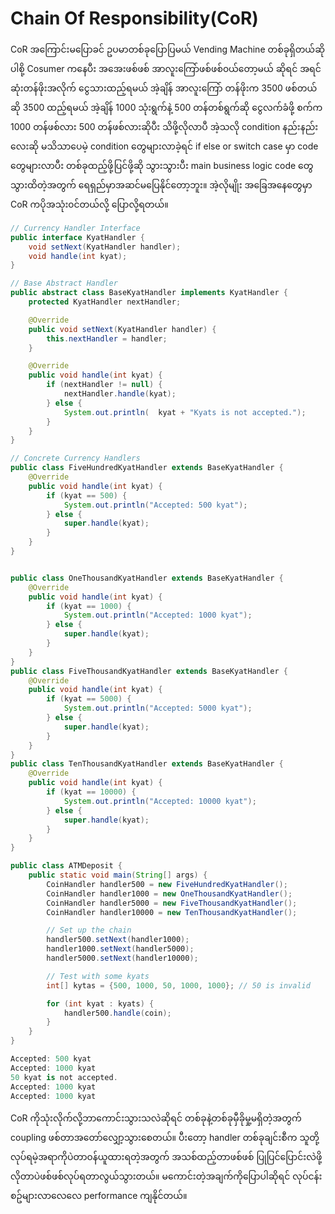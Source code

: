 # Chain Of Responsibility(CoR)

CoR အကြောင်းမပြောခင် ဥပမာတစ်ခုပြောပြမယ် Vending Machine တစ်ခုရှိတယ်ဆိုပါစို့ Cosumer ကနေပီး အအေးဖစ်ဖစ် အာလူးကြော်ဖစ်ဖစ်၀ယ်တော့မယ် ဆိုရင် အရင်ဆုံးတန်ဖိုးအလိုက် ငွေသားထည့်ရမယ် အဲ့ချိန် အာလူးကြော် တန်ဖိုးက
3500 ဖစ်တယ်ဆို 3500 ထည့်ရမယ် အဲ့ချိန် 1000 သုံးရွက်နဲ့ 500 တန်တစ်ရွက်ဆို ငွေလက်ခံဖို့ စက်က 1000 တန်ဖစ်လား 500 တန်ဖစ်လားဆိုပီး သိဖို့လိုလာပီ အဲ့သလို condition နည်းနည်းလေးဆို မသိသာပေမဲ့ condition တွေများလာခဲ့ရင် if else or switch case မှာ code တွေများလာပီး တစ်ခုထည့်ဖို့ပြင်ဖို့ဆို သွားသွားပီး main business logic code တွေသွားထိတဲ့အတွက်
ရေရှည်မှာအဆင်မပြေနိုင်တော့ဘူး။ အဲ့လိုမျိုး အခြေအနေတွေမှာ CoR ကပိုအသုံး၀င်တယ်လို့ ပြောလို့ရတယ်။

```java
// Currency Handler Interface
public interface KyatHandler {
    void setNext(KyatHandler handler);
    void handle(int kyat);
}

```

```java
// Base Abstract Handler
public abstract class BaseKyatHandler implements KyatHandler {
    protected KyatHandler nextHandler;

    @Override
    public void setNext(KyatHandler handler) {
        this.nextHandler = handler;
    }

    @Override
    public void handle(int kyat) {
        if (nextHandler != null) {
            nextHandler.handle(kyat);
        } else {
            System.out.println(  kyat + "Kyats is not accepted.");
        }
    }
}

```

```java
// Concrete Currency Handlers
public class FiveHundredKyatHandler extends BaseKyatHandler {
    @Override
    public void handle(int kyat) {
        if (kyat == 500) {
            System.out.println("Accepted: 500 kyat");
        } else {
            super.handle(kyat);
        }
    }
}


public class OneThousandKyatHandler extends BaseKyatHandler {
    @Override
    public void handle(int kyat) {
        if (kyat == 1000) {
            System.out.println("Accepted: 1000 kyat");
        } else {
            super.handle(kyat);
        }
    }
}
public class FiveThousandKyatHandler extends BaseKyatHandler {
    @Override
    public void handle(int kyat) {
        if (kyat == 5000) {
            System.out.println("Accepted: 5000 kyat");
        } else {
            super.handle(kyat);
        }
    }
}
public class TenThousandKyatHandler extends BaseKyatHandler {
    @Override
    public void handle(int kyat) {
        if (kyat == 10000) {
            System.out.println("Accepted: 10000 kyat");
        } else {
            super.handle(kyat);
        }
    }
}

```

```java
public class ATMDeposit {
    public static void main(String[] args) {
        CoinHandler handler500 = new FiveHundredKyatHandler();
        CoinHandler handler1000 = new OneThousandKyatHandler();
        CoinHandler handler5000 = new FiveThousandKyatHandler();
        CoinHandler handler10000 = new TenThousandKyatHandler();

        // Set up the chain
        handler500.setNext(handler1000);
        handler1000.setNext(handler5000);
        handler5000.setNext(handler10000);

        // Test with some kyats
        int[] kytas = {500, 1000, 50, 1000, 1000}; // 50 is invalid

        for (int kyat : kyats) {
            handler500.handle(coin);
        }
    }
}


```

```csharp
Accepted: 500 kyat
Accepted: 1000 kyat
50 kyat is not accepted.
Accepted: 1000 kyat
Accepted: 1000 kyat
```

CoR ကိုသုံးလိုက်လို့ဘာကောင်းသွားသလဲဆိုရင် တစ်ခုနဲ့တစ်ခုမှီခိုမှု့မရှိတဲ့အတွက် coupling ဖစ်တာအတော်လျှော့သွားစေတယ်။
ပီးတော့ handler တစ်ခုချင်းစီက သူတို့လုပ်ရမဲ့အရာကိုပဲတာ၀န်ယူထားရတဲ့အတွက် အသစ်ထည့်တာဖစ်ဖစ် ပြုပြင်ပြောင်းလဲဖို့ လိုတာပဲဖစ်ဖစ်လုပ်ရတာလွယ်သွားတယ်။
မကောင်းတဲ့အချက်ကိုပြောပါဆိုရင် လုပ်ငန်းစဥ်များလာလေလေ performance ကျနိုင်တယ်။